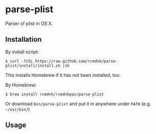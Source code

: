 # parse-plist

Parser of plist in OS X.

## Installation

By install script:

    $ curl -fsSL https://raw.github.com/rcmdnk/parse-plist/install/install.sh |sh

This installs Homebrew if it has not been installed, too.

By Homebrew:

    $ brew install rcmdnk/rcmdnkpac/parse-plist

Or download `bin/parse-plist` and put it in anywhere under `PATH` (e.g. `~/usr/bin/`)

## Usage
